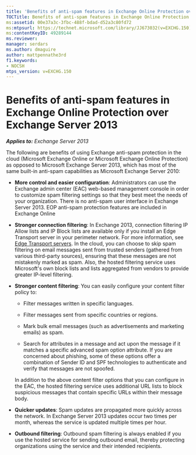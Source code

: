 ```yaml
---
title: 'Benefits of anti-spam features in Exchange Online Protection over Exchange Server 2013'
TOCTitle: Benefits of anti-spam features in Exchange Online Protection over Exchange Server 2013
ms:assetid: 00e37a3c-3fbc-488f-bdad-d52a3c80fd72
ms:mtpsurl: https://technet.microsoft.com/library/JJ673032(v=EXCHG.150)
ms:contentKeyID: 49289144
ms.reviewer: 
manager: serdars
ms.author: dmaguire
author: mattpennathe3rd
f1.keywords:
- NOCSH
mtps_version: v=EXCHG.150
---
```


# Benefits of anti-spam features in Exchange Online Protection over Exchange Server 2013

_**Applies to:** Exchange Server 2013_

The following are benefits of using Exchange anti-spam protection in the cloud (Microsoft Exchange Online or Microsoft Exchange Online Protection) as opposed to Microsoft Exchange Server 2013, which has most of the same built-in anti-spam capabilities as Microsoft Exchange Server 2010:

  - **More control and easier configuration**: Administrators can use the Exchange admin center (EAC) web-based management console in order to customize spam filtering settings so that they best meet the needs of your organization. There is no anti-spam user interface in Exchange Server 2013. EOP anti-spam protection features are included in Exchange Online

  - **Stronger connection filtering**: In Exchange 2013, connection filtering IP Allow lists and IP Block lists are available only if you install an Edge Transport server in your perimeter network. For more information, see [Edge Transport servers](edge-transport-servers-exchange-2013-help.md). In the cloud, you can choose to skip spam filtering on email messages sent from trusted senders (gathered from various third-party sources), ensuring that these messages are not mistakenly marked as spam. Also, the hosted filtering service uses Microsoft's own block lists and lists aggregated from vendors to provide greater IP-level filtering.

  - **Stronger content filtering**: You can easily configure your content filter policy to:

      - Filter messages written in specific languages.

      - Filter messages sent from specific countries or regions.

      - Mark bulk email messages (such as advertisements and marketing emails) as spam.

      - Search for attributes in a message and act upon the message if it matches a specific advanced spam option attribute. If you are concerned about phishing, some of these options offer a combination of Sender ID and SPF technologies to authenticate and verify that messages are not spoofed.

    In addition to the above content filter options that you can configure in the EAC, the hosted filtering service uses additional URL lists to block suspicious messages that contain specific URLs within their message body.

  - **Quicker updates**: Spam updates are propagated more quickly across the network. In Exchange Server 2013 updates occur two times per month, whereas the service is updated multiple times per hour.

  - **Outbound filtering**: Outbound spam filtering is always enabled if you use the hosted service for sending outbound email, thereby protecting organizations using the service and their intended recipients.
